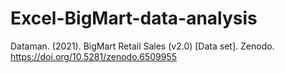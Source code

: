 # Excel-BigMart-data-analysis
Dataman. (2021). BigMart Retail Sales (v2.0) [Data set]. Zenodo. https://doi.org/10.5281/zenodo.6509955
